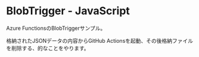 # BlobTrigger - JavaScript

Azure FunctionsのBlobTriggerサンプル。

格納されたJSONデータの内容からGitHub Actionsを起動、その後格納ファイルを削除する、的なことをやります。